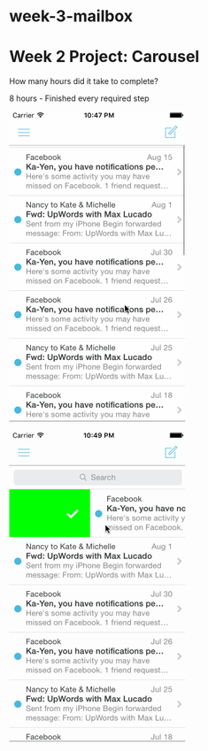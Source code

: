 # week-3-mailbox

# Week 2 Project: Carousel

How many hours did it take to complete?

8 hours - Finished every required step


![alt tag](/mailbox-week3.gif)

![alt tag](/mailbox-week3-2.gif)
